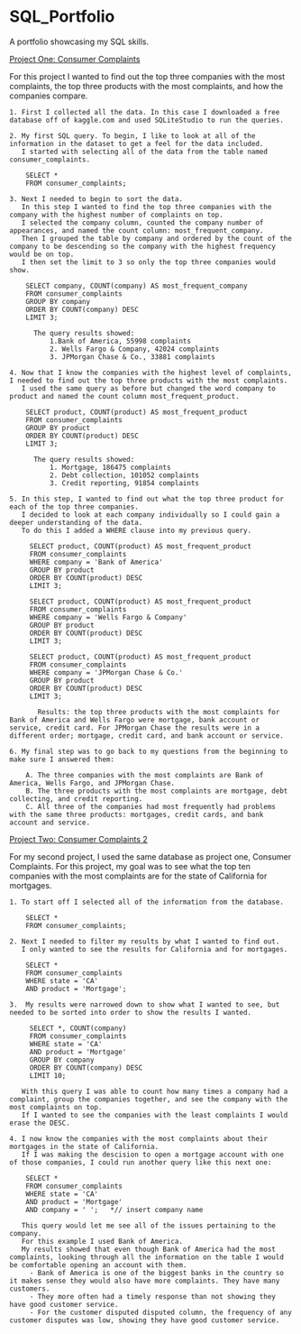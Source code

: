 # SQL_Portfolio
A portfolio showcasing my SQL skills.


[Project One: Consumer Complaints](https://github.com/Lorenasepp/Lorenasepp/blob/c99bf7c8eb438a18f1f3d4c94579a3020746c64c/SQL%20Portfolio)

  For this project I wanted to find out the top three companies with the most complaints, the top three products with the most complaints, and how the companies compare.
    
    1. First I collected all the data. In this case I downloaded a free database off of kaggle.com and used SQLiteStudio to run the queries.
    
    2. My first SQL query. To begin, I like to look at all of the information in the dataset to get a feel for the data included.
       I started with selecting all of the data from the table named consumer_complaints.
       
        SELECT *
        FROM consumer_complaints;

    3. Next I needed to begin to sort the data. 
       In this step I wanted to find the top three companies with the company with the highest number of complaints on top.
       I selected the company column, counted the company number of appearances, and named the count column: most_frequent_company. 
       Then I grouped the table by company and ordered by the count of the company to be descending so the company with the highest frequency would be on top.
       I then set the limit to 3 so only the top three companies would show. 
    
        SELECT company, COUNT(company) AS most_frequent_company
        FROM consumer_complaints
        GROUP BY company
        ORDER BY COUNT(company) DESC 
        LIMIT 3;

          The query results showed: 
              1.Bank of America, 55998 complaints
              2. Wells Fargo & Company, 42024 complaints
              3. JPMorgan Chase & Co., 33881 complaints

    4. Now that I know the companies with the highest level of complaints, I needed to find out the top three products with the most complaints.
       I used the same query as before but changed the word company to product and named the count column most_frequent_product. 

        SELECT product, COUNT(product) AS most_frequent_product
        FROM consumer_complaints
        GROUP BY product
        ORDER BY COUNT(product) DESC
        LIMIT 3; 

          The query results showed:
              1. Mortgage, 186475 complaints
              2. Debt collection, 101052 complaints
              3. Credit reporting, 91854 complaints

    5. In this step, I wanted to find out what the top three product for each of the top three companies. 
       I decided to look at each company individually so I could gain a deeper understanding of the data. 
       To do this I added a WHERE clause into my previous query.
        
         SELECT product, COUNT(product) AS most_frequent_product
         FROM consumer_complaints
         WHERE company = 'Bank of America'
         GROUP BY product
         ORDER BY COUNT(product) DESC
         LIMIT 3;

         SELECT product, COUNT(product) AS most_frequent_product
         FROM consumer_complaints
         WHERE company = 'Wells Fargo & Company'
         GROUP BY product
         ORDER BY COUNT(product) DESC
         LIMIT 3; 

         SELECT product, COUNT(product) AS most_frequent_product
         FROM consumer_complaints
         WHERE company = 'JPMorgan Chase & Co.'
         GROUP BY product
         ORDER BY COUNT(product) DESC
         LIMIT 3;

           Results: the top three products with the most complaints for Bank of America and Wells Fargo were mortgage, bank account or service, credit card. For JPMorgan Chase the results were in a different order; mortgage, credit card, and bank account or service.

    6. My final step was to go back to my questions from the beginning to make sure I answered them:

        A. The three companies with the most complaints are Bank of America, Wells Fargo, and JPMorgan Chase.
        B. The three products with the most complaints are mortgage, debt collecting, and credit reporting.
        C. All three of the companies had most frequently had problems with the same three products: mortgages, credit cards, and bank account and service.



[Project Two: Consumer Complaints 2](https://github.com/Lorenasepp/project2/blob/main/Portfolio%20project2)

For my second project, I used the same database as project one, Consumer Complaints.
For this project, my goal was to see what the top ten companies with the most complaints are for the state of California for mortgages.

    1. To start off I selected all of the information from the database. 
 
        SELECT *
        FROM consumer_complaints;

    2. Next I needed to filter my results by what I wanted to find out.
       I only wanted to see the results for California and for mortgages. 

        SELECT *
        FROM consumer_complaints
        WHERE state = 'CA'
        AND product = 'Mortgage';

    3.  My results were narrowed down to show what I wanted to see, but needed to be sorted into order to show the results I wanted. 

         SELECT *, COUNT(company)
         FROM consumer_complaints
         WHERE state = 'CA'
         AND product = 'Mortgage'
         GROUP BY company
         ORDER BY COUNT(company) DESC
         LIMIT 10;

       With this query I was able to count how many times a company had a complaint, group the companies together, and see the company with the most complaints on top.
       If I wanted to see the companies with the least complaints I would erase the DESC. 

    4. I now know the companies with the most complaints about their mortgages in the state of California. 
       If I was making the descision to open a mortgage account with one of those companies, I could run another query like this next one:

        SELECT *
        FROM consumer_complaints
        WHERE state = 'CA'
        AND product = 'Mortgage'
        AND company = ' ';   *// insert company name
 
       This query would let me see all of the issues pertaining to the company. 
       For this example I used Bank of America. 
       My results showed that even though Bank of America had the most complaints, looking through all the information on the table I would be comfortable opening an account with them. 
         - Bank of America is one of the biggest banks in the country so it makes sense they would also have more complaints. They have many customers.
         - They more often had a timely response than not showing they have good customer service. 
         - For the customer disputed disputed column, the frequency of any customer disputes was low, showing they have good customer service. 
